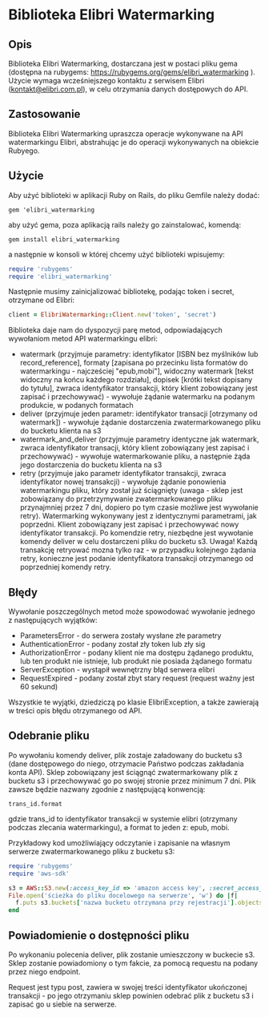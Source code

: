 # Biblioteka Elibri Watermarking

## Opis

Biblioteka Elibri Watermarking, dostarczana jest w postaci pliku gema (dostępna na rubygems: https://rubygems.org/gems/elibri_watermarking ).
Użycie wymaga wcześniejszego kontaktu z serwisem Elibri (kontakt@elibri.com.pl), w celu otrzymania danych dostępowych do API.

## Zastosowanie

Biblioteka Elibri Watermarking upraszcza operacje wykonywane na API watermarkingu Elibri, abstrahując je do operacji wykonywanych na obiekcie Rubyego.

## Użycie

Aby użyć biblioteki w aplikacji Ruby on Rails, do pliku Gemfile należy dodać:

```gem 'elibri_watermarking```

aby użyć gema, poza aplikacją rails należy go zainstalować, komendą:
 
```gem install elibri_watermarking```

a następnie w konsoli w której chcemy użyć biblioteki wpisujemy: 

```ruby
require 'rubygems'
require 'elibri_watermarking'
```

Następnie musimy zainicjalizować bibliotekę, podając token i secret, otrzymane od Elibri:
```ruby
client = ElibriWatermarking::Client.new('token', 'secret')
```

Biblioteka daje nam do dyspozycji parę metod, odpowiadających wywołaniom metod API watermarkingu elibri:

* watermark (przyjmuje parametry: identyfikator [ISBN bez myślników lub record_reference], formaty [zapisana po przecinku lista formatów do watermarkingu - najcześciej "epub,mobi"], widoczny watermark [tekst widoczny na końcu każdego rozdziału], dopisek [krótki tekst dopisany do tytułu], zwraca identyfikator transakcji, który klient zobowiązany jest zapisać i przechowywać) - wywołuje żądanie watermarku na podanym produkcie, w podanych formatach
* deliver (przyjmuje jeden parametr: identifykator transacji [otrzymany od watermark]) - wywołuje żądanie dostarczenia zwatermarkowanego pliku do bucketu klienta na s3
* watermark_and_deliver (przyjmuje parametry identyczne jak watermark, zwraca identyfikator transacji, który klient zobowiązany jest zapisać i przechowywać) - wywołuje watermarkowanie pliku, a następnie żąda jego dostarczenia do bucketu klienta na s3
* retry (przyjmuje jako parametr identyfikator transakcji, zwraca identyfikator nowej transakcji) - wywołuje żądanie ponowienia watermarkingu pliku, który został już ściągnięty (uwaga - sklep jest zobowiązany do przetrzymywanie zwatermarkowanego pliku przynajmniej przez 7 dni, dopiero po tym czasie możliwe jest wywołanie retry). Watermarking wykonywany jest z identycznymi parametrami, jak poprzedni. Klient zobowiązany jest zapisać i przechowywać nowy identyfikator transakcji. Po komendzie retry, niezbędne jest wywołanie komendy deliver w celu dostarczeni pliku do bucketu s3. Uwaga! Każdą transakcję retryować mozna tylko raz - w przypadku kolejnego żądania retry, konieczne jest podanie identyfikatora transakcji otrzymanego od poprzedniej komendy retry.

## Błędy

Wywołanie poszczególnych metod może spowodować wywołanie jednego z następujących wyjątków:

* ParametersError - do serwera zostały wysłane złe parametry
* AuthenticationError - podany został zły token lub zły sig
* AuthorizationError - podany klient nie ma dostępu żądanego produktu, lub ten produkt nie istnieje, lub produkt nie posiada żądanego formatu
* ServerException - wystąpił wewnętrzny błąd serwera elibri
* RequestExpired - podany został zbyt stary request (request ważny jest 60 sekund)

Wszystkie te wyjątki, dziedziczą po klasie ElibriException, a także zawierają w treści opis błędu otrzymanego od API.

## Odebranie pliku

Po wywołaniu komendy deliver, plik zostaje załadowany do bucketu s3 (dane dostępowego do niego, otrzymacie Państwo podczas zakładania konta API). Sklep zobowiązany jest ściągnąć zwatermarkowany plik z bucketu s3 i przechowywać go po swojej stronie przez minimum 7 dni.
Plik zawsze będzie nazwany zgodnie z następującą konwencją:

```
trans_id.format
```

gdzie trans_id to identyfikator transakcji w systemie elibri (otrzymany podczas zlecania watermarkingu), a format to jeden z: epub, mobi.


Przykładowy kod umożliwiający odczytanie i zapisanie na własnym serwerze zwatermarkowanego pliku z bucketu s3:
```ruby
require 'rubygems'
require 'aws-sdk'

s3 = AWS::S3.new(:access_key_id => 'amazon access key', :secret_access_key => 'amazon secret key')
File.open('ścieżka do pliku docelowego na serwerze', 'w') do |f|
  f.puts s3.buckets['nazwa bucketu otrzymana przy rejestracji'].objects["identyfikator transacji.żądany format"].read
end
```

## Powiadomienie o dostępności pliku

Po wykonaniu polecenia deliver, plik zostanie umieszczony w buckecie s3. Sklep zostanie powiadomiony o tym fakcie, za pomocą requestu na podany przez niego endpoint.

Request jest typu post, zawiera w swojej treści identyfikator ukończonej transakcji - po jego otrzymaniu sklep powinien odebrać plik z bucketu s3 i zapisać go u siebie na serwerze.